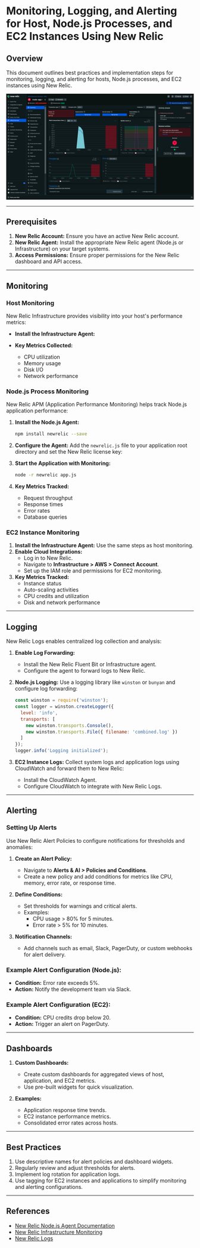 # Monitoring, Logging, and Alerting for Host, Node.js Processes, and EC2 Instances Using New Relic

## Overview
This document outlines best practices and implementation steps for monitoring, logging, and alerting for hosts, Node.js processes, and EC2 instances using New Relic.


![Overview Diagram](./image1-monitoring.png)


---

## Prerequisites
1. **New Relic Account:** Ensure you have an active New Relic account.
2. **New Relic Agent:** Install the appropriate New Relic agent (Node.js or Infrastructure) on your target systems.
3. **Access Permissions:** Ensure proper permissions for the New Relic dashboard and API access.

---

## Monitoring

### Host Monitoring
New Relic Infrastructure provides visibility into your host's performance metrics:

- **Install the Infrastructure Agent:**
  
- **Key Metrics Collected:**
  - CPU utilization
  - Memory usage
  - Disk I/O
  - Network performance

### Node.js Process Monitoring
New Relic APM (Application Performance Monitoring) helps track Node.js application performance:

1. **Install the Node.js Agent:**
   ```bash
   npm install newrelic --save
   ```
2. **Configure the Agent:**
   Add the `newrelic.js` file to your application root directory and set the New Relic license key:
   
3. **Start the Application with Monitoring:**
   ```bash
   node -r newrelic app.js
   ```
4. **Key Metrics Tracked:**
   - Request throughput
   - Response times
   - Error rates
   - Database queries

### EC2 Instance Monitoring

1. **Install the Infrastructure Agent:** Use the same steps as host monitoring.
2. **Enable Cloud Integrations:**
   - Log in to New Relic.
   - Navigate to **Infrastructure > AWS > Connect Account**.
   - Set up the IAM role and permissions for EC2 monitoring.
3. **Key Metrics Tracked:**
   - Instance status
   - Auto-scaling activities
   - CPU credits and utilization
   - Disk and network performance

---

## Logging
New Relic Logs enables centralized log collection and analysis:

1. **Enable Log Forwarding:**
   - Install the New Relic Fluent Bit or Infrastructure agent.
   - Configure the agent to forward logs to New Relic.

2. **Node.js Logging:**
   Use a logging library like `winston` or `bunyan` and configure log forwarding:
   ```javascript
   const winston = require('winston');
   const logger = winston.createLogger({
     level: 'info',
     transports: [
       new winston.transports.Console(),
       new winston.transports.File({ filename: 'combined.log' })
     ]
   });
   logger.info('Logging initialized');
   ```

3. **EC2 Instance Logs:**
   Collect system logs and application logs using CloudWatch and forward them to New Relic:
   - Install the CloudWatch Agent.
   - Configure CloudWatch to integrate with New Relic Logs.

---

## Alerting

### Setting Up Alerts
Use New Relic Alert Policies to configure notifications for thresholds and anomalies:

1. **Create an Alert Policy:**
   - Navigate to **Alerts & AI > Policies and Conditions**.
   - Create a new policy and add conditions for metrics like CPU, memory, error rate, or response time.

2. **Define Conditions:**
   - Set thresholds for warnings and critical alerts.
   - Examples:
     - CPU usage > 80% for 5 minutes.
     - Error rate > 5% for 10 minutes.

3. **Notification Channels:**
   - Add channels such as email, Slack, PagerDuty, or custom webhooks for alert delivery.

### Example Alert Configuration (Node.js):
- **Condition:** Error rate exceeds 5%.
- **Action:** Notify the development team via Slack.

### Example Alert Configuration (EC2):
- **Condition:** CPU credits drop below 20.
- **Action:** Trigger an alert on PagerDuty.

---

## Dashboards
1. **Custom Dashboards:**
   - Create custom dashboards for aggregated views of host, application, and EC2 metrics.
   - Use pre-built widgets for quick visualization.

2. **Examples:**
   - Application response time trends.
   - EC2 instance performance metrics.
   - Consolidated error rates across hosts.

---

## Best Practices
1. Use descriptive names for alert policies and dashboard widgets.
2. Regularly review and adjust thresholds for alerts.
3. Implement log rotation for application logs.
4. Use tagging for EC2 instances and applications to simplify monitoring and alerting configurations.

---

## References
- [New Relic Node.js Agent Documentation](https://docs.newrelic.com/docs/agents/nodejs-agent/)
- [New Relic Infrastructure Monitoring](https://docs.newrelic.com/docs/infrastructure/)
- [New Relic Logs](https://docs.newrelic.com/docs/logs/)
